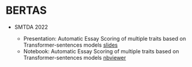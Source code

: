 # BERTAS

- SMTDA 2022

  - Presentation: Automatic Essay Scoring of multiple traits based on Transformer-sentences models [slides](https://nbviewer.org/github/AprendizajeProfundo/BERTAS/blob/main/Presentacion/nlp_PracticaAutomatic_Scoring-Presentation.slides.html#/)
  - Notebook: Automatic Essay Scoring of multiple traits based on Transformer-sentences models [nbviewer](https://nbviewer.org/github/AprendizajeProfundo/BERTAS/blob/main/Notebooks/05_Scoring_Model_FastText.ipynb)
